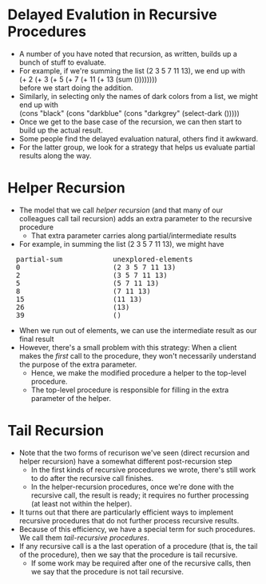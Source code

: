 Delayed Evalution in Recursive Procedures
=========================================
* A number of you have noted that recursion, as written, builds up a
  bunch of stuff to evaluate.
* For example, if we're summing the list (2 3 5 7 11 13), we end up with <br>
  (+ 2 (+ 3 (+ 5 (+ 7 (+ 11 (+ 13 (sum ()))))))) <br>
  before we start doing the addition.
* Similarly, in selecting only the names of dark colors from a list, we 
  might end up with <br>
  (cons "black" (cons "darkblue" (cons "darkgrey" (select-dark ())))) <br>
* Once we get to the base case of the recursion, we can then start to build
  up the actual result.
* Some people find the delayed evaluation natural, others find it awkward.
* For the latter group, we look for a strategy that helps us evaluate
  partial results along the way.

Helper Recursion
================
* The model that we call *helper recursion* (and that many of our
  colleagues call <quote>tail recursion</quote>) adds an extra parameter
  to the recursive procedure
    * That extra parameter carries along partial/intermediate results
* For example, in summing the list (2 3 5 7 11 13), we might have
<pre>
  partial-sum            unexplored-elements
  0                      (2 3 5 7 11 13)
  2                      (3 5 7 11 13)
  5                      (5 7 11 13)
  8                      (7 11 13)
  15                     (11 13)
  26                     (13)
  39                     ()
</pre>
* When we run out of elements, we can use the intermediate result as
  our final result
* However, there's a small problem with this strategy: When a client makes the
  *first* call to the procedure, they won't necessarily understand the
  purpose of the extra parameter.
    * Hence, we make the modified procedure a helper to the top-level
    procedure. 
    * The top-level procedure is responsible for filling in the extra
    parameter of the helper.

Tail Recursion
==============
* Note that the two forms of recurison we've seen (direct recursion and
  helper recursion) have a somewhat different post-recursion step
    * In the first kinds of recursive procedures we wrote, there's still
    work to do after the recursive call finishes.
    * In the helper-recursion procedures, once we're done with the recursive
    call, the result is ready; it requires no further processing (at least
    not within the helper).
* It turns out that there are particularly efficient ways to implement
  recursive procedures that do not further process recursive results.
* Because of this efficiency, we have a special term for such procedures.
  We call them *tail-recursive procedures*.  
* If any recursive call is a the last operation of a procedure (that is, the
  <quote>tail</quote> of the procedure), then we say that the procedure
  is tail recursive.
    * If some work may be required after one of the recursive calls, then we
    say that the procedure is not tail recursive.

